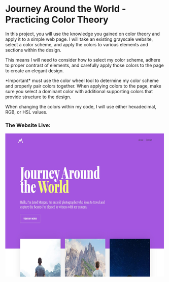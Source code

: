 <body>
  <h1>Journey Around the World - Practicing Color Theory  </h1>
  
 <p>In this project, you will use the knowledge you gained on color theory and apply it to a simple web page. 
   I will take an existing grayscale website, select a color scheme, and apply the colors to various elements and sections within the design.</p>

 <p>This means I will need to consider how to select my color scheme, adhere to proper contrast of elements, 
   and carefully apply those colors to the page to create an elegant design.</p>

<p>*Important* must use the color wheel tool to determine my color scheme and properly pair colors together. 
  When applying colors to the page, make sure you select a dominant color with additional supporting colors that provide structure to the design.</p>

  <p>When changing the colors within my code, I will use either hexadecimal, RGB, or HSL values.</p>
  
  
  <h3>The Website Live:</h3>
  <img src="journeyAroundTheWorld1.JPG" alt="" width=500 height=450>
  
  

</body>
